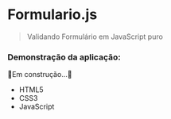 # Formulario.js
> Validando Formulário em JavaScript puro

<h3>Demonstração da aplicação:</h3>
<p>🚧Em construção...🚧</p>

* HTML5
* CSS3
* JavaScript
